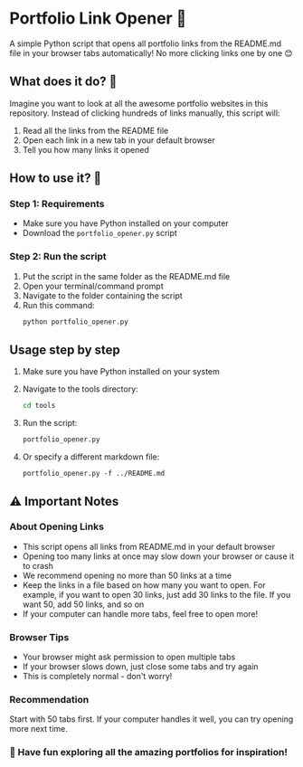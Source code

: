 # Portfolio Link Opener 🔗

A simple Python script that opens all portfolio links from the README.md file in your browser tabs automatically! No more clicking links one by one 😊

## What does it do? 🤔

Imagine you want to look at all the awesome portfolio websites in this repository. Instead of clicking hundreds of links manually, this script will:

1. Read all the links from the README file
2. Open each link in a new tab in your default browser
3. Tell you how many links it opened

## How to use it? 🚀

### Step 1: Requirements

- Make sure you have Python installed on your computer
- Download the `portfolio_opener.py` script

### Step 2: Run the script

1. Put the script in the same folder as the README.md file
2. Open your terminal/command prompt
3. Navigate to the folder containing the script
4. Run this command:
   ```bash
   python portfolio_opener.py


   ```

## Usage step by step

1. Make sure you have Python installed on your system
2. Navigate to the tools directory:

   ```bash
   cd tools

   ```

3. Run the script:

   ```bash
   portfolio_opener.py
   ```

4. Or specify a different markdown file:
   ```
   portfolio_opener.py -f ../README.md
   ```

## ⚠️ Important Notes

### About Opening Links

- This script opens all links from README.md in your default browser
- Opening too many links at once may slow down your browser or cause it to crash
- We recommend opening no more than 50 links at a time
- Keep the links in a file based on how many you want to open. For example, if you want to open 30 links, just add 30 links to the file. If you want 50, add 50 links, and so on
- If your computer can handle more tabs, feel free to open more!

### Browser Tips

- Your browser might ask permission to open multiple tabs
- If your browser slows down, just close some tabs and try again
- This is completely normal - don't worry!

### Recommendation

Start with 50 tabs first. If your computer handles it well, you can try opening more next time.

### 🎉 Have fun exploring all the amazing portfolios for inspiration!

